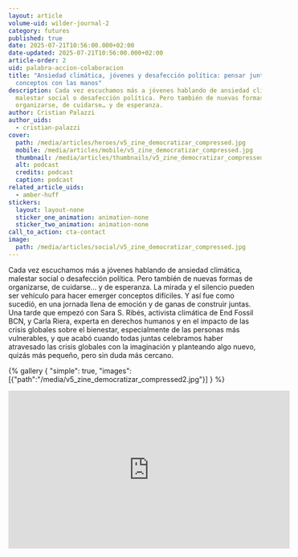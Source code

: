```yaml
---
layout: article
volume-uid: wilder-journal-2
category: futures
published: true
date: 2025-07-21T10:56:00.000+02:00
date-updated: 2025-07-21T10:56:00.000+02:00
article-order: 2
uid: palabra-accion-colaboracion
title: "Ansiedad climática, jóvenes y desafección política: pensar juntas
  conceptos con las manos"
description: Cada vez escuchamos más a jóvenes hablando de ansiedad climática,
  malestar social o desafección política. Pero también de nuevas formas de
  organizarse, de cuidarse… y de esperanza.
author: Cristian Palazzi
author_uids:
  - cristian-palazzi
cover:
  path: /media/articles/heroes/v5_zine_democratizar_compressed.jpg
  mobile: /media/articles/mobile/v5_zine_democratizar_compressed.jpg
  thumbnail: /media/articles/thumbnails/v5_zine_democratizar_compressed.jpg
  alt: podcast
  credits: podcast
  caption: podcast
related_article_uids:
  - amber-huff
stickers:
  layout: layout-none
  sticker_one_animation: animation-none
  sticker_two_animation: animation-none
call_to_action: cta-contact
image:
  path: /media/articles/social/v5_zine_democratizar_compressed.jpg
---
```

Cada vez escuchamos más a jóvenes hablando de ansiedad climática, malestar social o desafección política. Pero también de nuevas formas de organizarse, de cuidarse… y de esperanza. La mirada y el silencio pueden ser vehículo para hacer emerger conceptos difíciles. Y así fue como sucedió, en una jornada llena de emoción y de ganas de construir juntas. Una tarde que empezó con Sara S. Ribés, activista climática de End Fossil BCN, y Carla Riera, experta en derechos humanos y en el impacto de las crisis globales sobre el bienestar, especialmente de las personas más vulnerables, y que acabó cuando todas juntas celebramos haber atravesado las crisis globales con la imaginación y planteando algo nuevo, quizás más pequeño, pero sin duda más cercano.







{% gallery { "simple": true, "images": [{"path":"/media/v5_zine_democratizar_compressed2.jpg"}] } %}



<iframe width="560" height="315" src="https://www.youtube.com/embed/RDxvIEIG49A?si=G6VL9GkmGJ3ox7v0" title="YouTube video player" frameborder="0" allow="accelerometer; autoplay; clipboard-write; encrypted-media; gyroscope; picture-in-picture; web-share" referrerpolicy="strict-origin-when-cross-origin" allowfullscreen></iframe>
